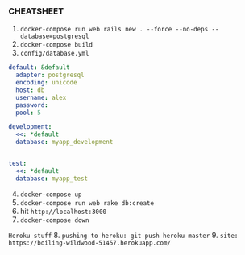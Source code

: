 ### CHEATSHEET

1. `docker-compose run web rails new . --force --no-deps --database=postgresql`
2. `docker-compose build`
3. `config/database.yml`

```yml
default: &default
  adapter: postgresql
  encoding: unicode
  host: db
  username: alex
  password:
  pool: 5

development:
  <<: *default
  database: myapp_development


test:
  <<: *default
  database: myapp_test
```

4. `docker-compose up`
5. `docker-compose run web rake db:create`
6. hit `http://localhost:3000`
7. `docker-compose down`

`Heroku stuff`
8. `pushing to heroku: git push heroku master`
9. `site: https://boiling-wildwood-51457.herokuapp.com/`
